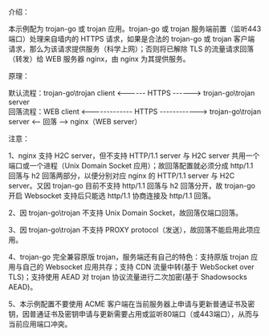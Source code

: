 介绍：

本示例配为 trojan-go 或 trojan 应用。trojan-go 或 trojan 服务端前置（监听443端口）处理来自墙内的 HTTPS 请求，如果是合法的 trojan-go 或 trojan 客户端请求，那么为该请求提供服务（科学上网）；否则将已解除 TLS 的流量请求回落（转发）给 WEB 服务器 nginx，由 nginx 为其提供服务。

原理：

默认流程：trojan-go\trojan client <------ HTTPS ------> trojan-go\trojan server  
回落流程：WEB client <------------- HTTPS ------------> trojan-go\trojan server <-- 回落 --> nginx（WEB server）

注意：

1、nginx 支持 H2C server，但不支持 HTTP/1.1 server 与 H2C server 共用一个端口或一个进程（Unix Domain Socket 应用）；故回落配置就必须分成 http/1.1 回落与 h2 回落两部分，以便分别对应 nginx 的 HTTP/1.1 server 与 H2C server。又因 trojan-go 目前不支持 http/1.1 回落与 h2 回落分开，故 trojan-go 开启 Websocket 支持后只能选 http/1.1 协商连接及 http/1.1 回落。

2、因 trojan-go\trojan 不支持 Unix Domain Socket，故回落仅端口回落。

3、因 trojan-go\trojan 不支持 PROXY protocol（发送），故回落不能启用此项应用。

4、trojan-go 完全兼容原版 trojan，服务端还有自己的特色：支持原版 trojan 应用与自己的 Websocket 应用共存；支持 CDN 流量中转(基于 WebSocket over TLS)；支持使用 AEAD 对 trojan 协议流量进行二次加密(基于 Shadowsocks AEAD)。

5、本示例配置不要使用 ACME 客户端在当前服务器上申请与更新普通证书及密钥，因普通证书及密钥申请与更新需要占用或监听80端口（或443端口），从而与当前应用端口冲突。
